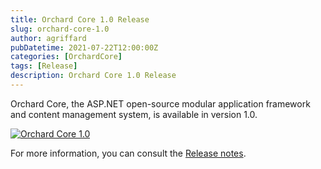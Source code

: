 ```yaml
---
title: Orchard Core 1.0 Release
slug: orchard-core-1.0
author: agriffard
pubDatetime: 2021-07-22T12:00:00Z
categories: [OrchardCore]
tags: [Release]
description: Orchard Core 1.0 Release
---
```


Orchard Core, the ASP.NET open-source modular application framework and content management system, is available in version 1.0.

[![Orchard Core 1.0](https://opengraph.githubassets.com/a74c9ca5082706a150d924255fdeb0c6a3034288305a75596e4478f044850ebc/OrchardCMS/OrchardCore/releases/tag/v1.0.0)](https://github.com/OrchardCMS/OrchardCore/releases/tag/v1.0.0)

For more information, you can consult the [Release notes](https://docs.orchardcore.net/en/latest/docs/releases/1.0.0/).
